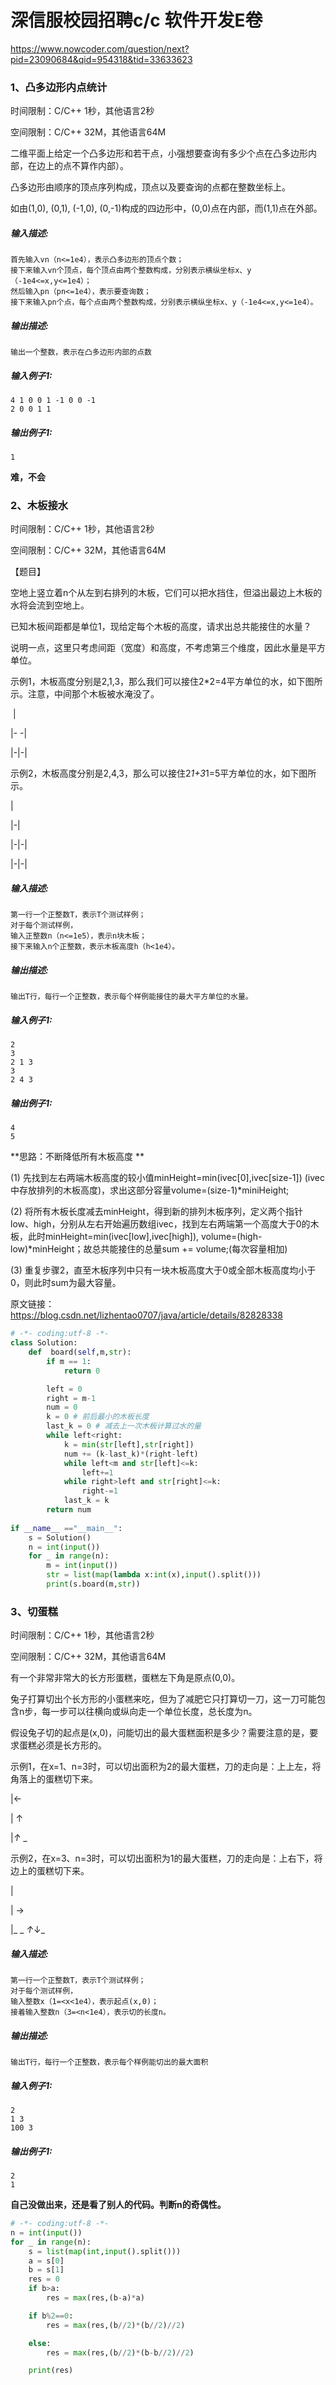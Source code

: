 # 深信服校园招聘c/c 软件开发E卷

 <https://www.nowcoder.com/question/next?pid=23090684&qid=954318&tid=33633623>

### 1、凸多边形内点统计

时间限制：C/C++ 1秒，其他语言2秒

空间限制：C/C++ 32M，其他语言64M

二维平面上给定一个凸多边形和若干点，小强想要查询有多少个点在凸多边形内部，在边上的点不算作内部）。

凸多边形由顺序的顶点序列构成，顶点以及要查询的点都在整数坐标上。

如由(1,0), (0,1), (-1,0), (0,-1)构成的四边形中，(0,0)点在内部，而(1,1)点在外部。

##### **输入描述:**

```
首先输入vn（n<=1e4），表示凸多边形的顶点个数；
接下来输入vn个顶点，每个顶点由两个整数构成，分别表示横纵坐标x、y（-1e4<=x,y<=1e4）；
然后输入pn（pn<=1e4），表示要查询数；
接下来输入pn个点，每个点由两个整数构成，分别表示横纵坐标x、y（-1e4<=x,y<=1e4）。
```

##### **输出描述:**

```
输出一个整数，表示在凸多边形内部的点数
```

##### **输入例子1:**

```
4 1 0 0 1 -1 0 0 -1
2 0 0 1 1
```

##### **输出例子1:**

```
1
```

**难，不会**



### 2、木板接水

时间限制：C/C++ 1秒，其他语言2秒

空间限制：C/C++ 32M，其他语言64M

【题目】

空地上竖立着n个从左到右排列的木板，它们可以把水挡住，但溢出最边上木板的水将会流到空地上。

已知木板间距都是单位1，现给定每个木板的高度，请求出总共能接住的水量？

说明一点，这里只考虑间距（宽度）和高度，不考虑第三个维度，因此水量是平方单位。

示例1，木板高度分别是2,1,3，那么我们可以接住2*2=4平方单位的水，如下图所示。注意，中间那个木板被水淹没了。

​    |

|- -|

|-|-|

示例2，木板高度分别是2,4,3，那么可以接住2*1+3*1=5平方单位的水，如下图所示。

  |

  |-|

|-|-|

|-|-|

##### **输入描述:**

```
第一行一个正整数T，表示T个测试样例；
对于每个测试样例，
输入正整数n（n<=1e5），表示n块木板；
接下来输入n个正整数，表示木板高度h（h<1e4）。
```

##### **输出描述:**

```
输出T行，每行一个正整数，表示每个样例能接住的最大平方单位的水量。
```

##### **输入例子1:**

```
2
3
2 1 3
3
2 4 3
```

##### **输出例子1:**

```
4
5
```

**思路：不断降低所有木板高度 **

 (1) 先找到左右两端木板高度的较小值minHeight=min(ivec[0],ivec[size-1]) (ivec中存放排列的木板高度)，求出这部分容量volume=(size-1)*miniHeight;

 (2) 将所有木板长度减去minHeight，得到新的排列木板序列，定义两个指针low、high，分别从左右开始遍历数组ivec，找到左右两端第一个高度大于0的木板，此时minHeight=min(ivec[low],ivec[high]), volume=(high-low)*minHeight；故总共能接住的总量sum += volume;(每次容量相加)

(3) 重复步骤2，直至木板序列中只有一块木板高度大于0或全部木板高度均小于0，则此时sum为最大容量。

原文链接：https://blog.csdn.net/lizhentao0707/java/article/details/82828338

```python
# -*- coding:utf-8 -*-
class Solution:
    def  board(self,m,str):
        if m == 1:
            return 0

        left = 0
        right = m-1
        num = 0
        k = 0 # 前后最小的木板长度
        last_k = 0 # 减去上一次木板计算过水的量
        while left<right:
            k = min(str[left],str[right])
            num += (k-last_k)*(right-left)
            while left<m and str[left]<=k:
                left+=1
            while right>left and str[right]<=k:
                right-=1
            last_k = k
        return num
    
if __name__ =="__main__":
    s = Solution()
    n = int(input())
    for _ in range(n):
        m = int(input())
        str = list(map(lambda x:int(x),input().split()))
        print(s.board(m,str))
```

### 3、切蛋糕

时间限制：C/C++ 1秒，其他语言2秒

空间限制：C/C++ 32M，其他语言64M

有一个非常非常大的长方形蛋糕，蛋糕左下角是原点(0,0)。

兔子打算切出个长方形的小蛋糕来吃，但为了减肥它只打算切一刀，这一刀可能包含n步，每一步可以往横向或纵向走一个单位长度，总长度为n。

假设兔子切的起点是(x,0)，问能切出的最大蛋糕面积是多少？需要注意的是，要求蛋糕必须是长方形的。

示例1，在x=1、n=3时，可以切出面积为2的最大蛋糕，刀的走向是：上上左，将角落上的蛋糕切下来。

|←

|  ↑

|_↑_ _

示例2，在x=3、n=3时，可以切出面积为1的最大蛋糕，刀的走向是：上右下，将边上的蛋糕切下来。

|

|         →

|_ _ _↑_↓_



##### **输入描述:**

```
第一行一个正整数T，表示T个测试样例；
对于每个测试样例，
输入整数x（1=<x<1e4），表示起点(x,0)；
接着输入整数n（3=<n<1e4），表示切的长度n。
```

##### **输出描述:**

```
输出T行，每行一个正整数，表示每个样例能切出的最大面积
```

##### **输入例子1:**

```
2
1 3
100 3
```

##### **输出例子1:**

```
2
1
```

**自己没做出来，还是看了别人的代码。判断n的奇偶性。**

```python
# -*- coding:utf-8 -*-
n = int(input())
for _ in range(n):
    s = list(map(int,input().split()))
    a = s[0]
    b = s[1]
    res = 0
    if b>a:
        res = max(res,(b-a)*a)

    if b%2==0:
        res = max(res,(b//2)*(b//2)//2)

    else:
        res = max(res,(b//2)*(b-b//2)//2)

    print(res)
```

